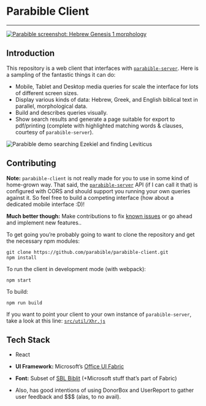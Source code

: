# Parabible Client

---

[![Parabible screenshot: Hebrew Genesis 1 morphology](https://github.com/jcuenod/parabible-client/raw/master/parabible-screenshot.png)](https://parabible.com/)

## Introduction

This repository is a web client that interfaces with [`parabible-server`](https://github.com/parabible/parabible-server). Here is a sampling of the fantastic things it can do:

- Mobile, Tablet and Desktop media queries for scale the interface for lots of different screen sizes.
- Display various kinds of data: Hebrew, Greek, and English biblical text in parallel, morphological data.
- Build and describes queries visually.
- Show search results and generate a page suitable for export to pdf/printing (complete with highlighted matching words & clauses, courtesy of `parabible-server`).

![Parabible demo searching Ezekiel and finding Leviticus](https://github.com/jcuenod/parabible-client/raw/master/parabible-demo.gif)

## Contributing

**Note:** `parabible-client` is not really made for you to use in some kind of home-grown way. That said, the [`parabible-server`](https://github.com/parabible/parabible-server) API (if I can call it that) is configured with CORS and should support you running your own queries against it. So feel free to build a competing interface (how about a dedicated mobile interface :D)!

**Much better though:** Make contributions to fix [known issues](https://github.com/parabible/parabible-client/issues/) or go ahead and implement new features..

To get going you’re probably going to want to clone the repository and get the necessary npm modules:

```
git clone https://github.com/parabible/parabible-client.git
npm install
```

To run the client in development mode (with webpack):

```null
npm start
```

To build:

```
npm run build
```

If you want to point your client to your own instance of `parabible-server`, take a look at this line: [`src/util/Xhr.js`](https://github.com/parabible/parabible-client/blob/master/src/util/Xhr.js#L3)

## Tech Stack

- React

- **UI Framework:** Microsoft’s [Office UI Fabric](https://developer.microsoft.com/en-us/fabric#/components)

- **Font:** Subset of [SBL Biblit](https://www.sbl-site.org/educational/BiblicalFonts_SBLBibLit.aspx) (+Microsoft stuff that’s part of Fabric)

- Also, has good intentions of using DonorBox and UserReport to gather user feedback and $$$ (alas, to no avail).
